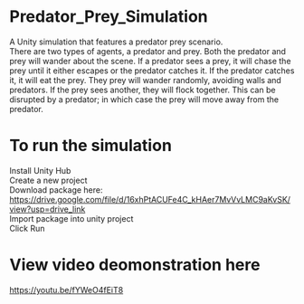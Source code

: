 # Predator_Prey_Simulation
A Unity simulation that features a predator prey scenario.  
There are two types of agents, a predator and prey. Both the predator and prey will wander about the scene. If a predator sees a prey, it will 
chase the prey until it either escapes or the predator catches it. If the predator catches it, it will 
eat the prey. They prey will wander randomly, avoiding walls and predators. If the prey sees 
another, they will flock together. This can be disrupted by a predator; in which case the prey will 
move away from the predator.

# To run the simulation 
  Install Unity Hub  
  Create a new project  
  Download package here: https://drive.google.com/file/d/16xhPtACUFe4C_kHAer7MvVvLMC9aKvSK/view?usp=drive_link  
  Import package into unity project  
  Click Run

# View video deomonstration here
https://youtu.be/fYWeO4fEiT8

